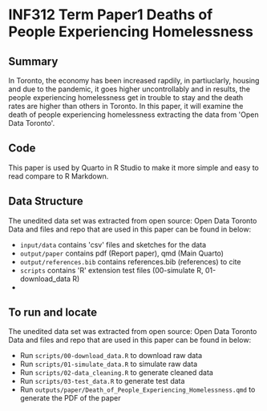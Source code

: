 # INF312 Term Paper1 Deaths of People Experiencing Homelessness

## Summary
In Toronto, the economy has been increased rapdily, in partiuclarly, housing and due to the pandemic, it goes higher uncontrollably and in results, the people experiencing homelessness get in trouble to stay and the death rates are higher than others in Toronto. In this paper, it will examine the death of people experiencing homelessness extracting the data from 'Open Data Toronto'. 

## Code
This paper is used by Quarto in R Studio to make it more simple and easy to read compare to R Markdown.

## Data Structure
The unedited data set was extracted from open source: Open Data Toronto Data and files and repo that are used in this paper can be found in below:
- `input/data` contains 'csv' files and sketches for the data
- `output/paper` contains pdf (Report paper), qmd (Main Quarto)
- `output/references.bib` contains references.bib (references) to cite
- `scripts` contains 'R' extension test files (00-simulate R, 01-download_data R)
- 
## To run and locate
The unedited data set was extracted from open source: Open Data Toronto Data and files and repo that are used in this paper can be found in below:
- Run `scripts/00-download_data.R` to download raw data
- Run `scripts/01-simulate_data.R` to simulate raw data
- Run `scripts/02-data_cleaning.R` to generate cleaned data
- Run `scripts/03-test_data.R` to generate test data
- Run `outputs/paper/Death_of_People_Experiencing_Homelessness.qmd` to generate the PDF of the paper

